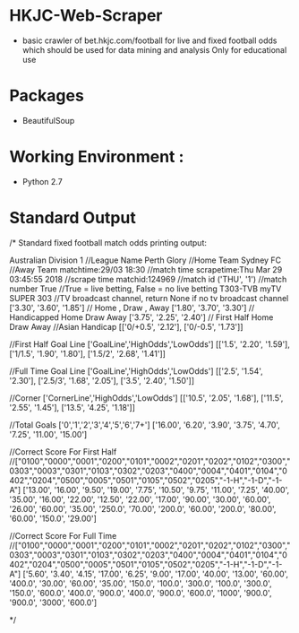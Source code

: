 # HKJC-Web-Scraper
- basic crawler of bet.hkjc.com/football for live and fixed football odds which should be used for data mining and analysis
  Only for educational use 

# Packages 
- BeautifulSoup

# Working Environment : 
- Python 2.7

# Standard Output
/*
Standard fixed football match odds printing output:


Australian Division 1               //League Name
Perth Glory                         //Home Team 
Sydney FC                           //Away Team
matchtime:29/03 18:30               //match time
scrapetime:Thu Mar 29 03:45:55 2018 //scrape time
matchid:124969                      //match id
('THU', '1')                        //match number
True                                //True = live betting, False = no live betting
T303-TVB myTV SUPER 303             //TV broadcast channel, return None if no tv broadcast channel
['3.30', '3.60', '1.85']            // Home , Draw , Away
['1.80', '3.70', '3.30']            // Handicapped Home Draw Away
['3.75', '2.25', '2.40']            // First Half Home Draw Away
//Asian Handicap 
[['0/+0.5', '2.12'], ['0/-0.5', '1.73']] 

//First Half Goal Line ['GoalLine','HighOdds','LowOdds']
[['1.5', '2.20', '1.59'], ['1/1.5', '1.90', '1.80'], ['1.5/2', '2.68', '1.41']]

//Full Time Goal Line  ['GoalLine','HighOdds','LowOdds']
[['2.5', '1.54', '2.30'], ['2.5/3', '1.68', '2.05'], ['3.5', '2.40', '1.50']]

//Corner  ['CornerLine','HighOdds','LowOdds']
[['10.5', '2.05', '1.68'], ['11.5', '2.55', '1.45'], ['13.5', '4.25', '1.18']]

//Total Goals ['0','1','2','3','4','5','6','7+']
['16.00', '6.20', '3.90', '3.75', '4.70', '7.25', '11.00', '15.00']

//Correct Score For First Half 
//["0100","0000","0001","0200","0101","0002","0201","0202","0102","0300","0303","0003","0301","0103","0302","0203","0400","0004","0401","0104","0402","0204","0500","0005","0501","0105","0502","0205","-1-H","-1-D","-1-A"]
['13.00', '16.00', '9.50', '19.00', '7.75', '10.50', '9.75', '11.00', '7.25', '40.00', '35.00', '16.00', '22.00', '12.50', '22.00', '17.00', '90.00', '30.00', '60.00', '26.00', '60.00', '35.00', '250.0', '70.00', '200.0', '60.00', '200.0', '80.00', '60.00', '150.0', '29.00']

//Correct Score For Full Time
//["0100","0000","0001","0200","0101","0002","0201","0202","0102","0300","0303","0003","0301","0103","0302","0203","0400","0004","0401","0104","0402","0204","0500","0005","0501","0105","0502","0205","-1-H","-1-D","-1-A"]
['5.60', '3.40', '4.15', '17.00', '6.25', '9.00', '17.00', '40.00', '13.00', '60.00', '400.0', '30.00', '60.00', '35.00', '150.0', '100.0', '300.0', '100.0', '300.0', '150.0', '600.0', '400.0', '900.0', '400.0', '900.0', '600.0', '1000', '900.0', '900.0', '3000', '600.0']




*/

